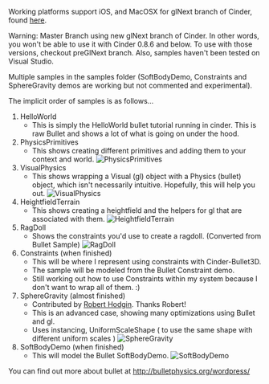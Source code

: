Working platforms support iOS, and MacOSX for glNext branch of Cinder, found [here](https://github.com/cinder/Cinder/tree/glNext). 

Warning:
Master Branch using new glNext branch of Cinder. In other words, you won't be able to use it with Cinder 0.8.6 and below. To use with those versions, checkout preGlNext branch. Also, samples haven't been tested on Visual Studio. 

Multiple samples in the samples folder (SoftBodyDemo, Constraints and SphereGravity demos are working but not commented and experimental). 

The implicit order of samples is as follows...

1. HelloWorld
	- This is simply the HelloWorld bullet tutorial running in cinder. This is raw Bullet and shows a lot of what is going on under the hood.
2. PhysicsPrimitives
	- This shows creating different primitives and adding them to your context and world.
![PhysicsPrimitives](https://cloud.githubusercontent.com/assets/2651863/4435552/83cc9fb6-474a-11e4-878c-e56ee0ec2fdd.png)
3. VisualPhysics
	- This shows wrapping a Visual (gl) object with a Physics (bullet) object, which isn't necessarily intuitive. Hopefully, this will help you out.
![VisualPhysics](https://cloud.githubusercontent.com/assets/2651863/4435557/83dbbd16-474a-11e4-8171-a41c3bdd2084.png)
4. HeightfieldTerrain
	- This shows creating a heightfield and the helpers for gl that are associated with them.
![HeightfieldTerrain](https://cloud.githubusercontent.com/assets/2651863/4435556/83dabd80-474a-11e4-95e3-050a7b174048.png)
6. RagDoll 
	- Shows the constraints you'd use to create a ragdoll. (Converted from Bullet Sample)
![RagDoll](https://cloud.githubusercontent.com/assets/2651863/4435553/83d6824c-474a-11e4-9a86-9090dc63039a.png)
5. Constraints (when finished)
	- This will be where I represent using constraints with Cinder-Bullet3D. 
	- The sample will be modeled from the Bullet Constraint demo. 
	- Still working out how to use Constraints within my system because I don't want to wrap all of them. :)
6. SphereGravity (almost finished)
	- Contributed by [Robert Hodgin](http://roberthodgin.com/). Thanks Robert!
	- This is an advanced case, showing many optimizations using Bullet and gl. 
	- Uses instancing, UniformScaleShape ( to use the same shape with different uniform scales )
![SphereGravity](https://cloud.githubusercontent.com/assets/2651863/4435555/83da7578-474a-11e4-838c-90e4ca4d366f.png)
7. SoftBodyDemo (when finished)
	- This will model the Bullet SoftBodyDemo.
![SoftBodyDemo](https://cloud.githubusercontent.com/assets/2651863/4435554/83d6cb8a-474a-11e4-8849-2c329edbae37.png) 

You can find out more about bullet at http://bulletphysics.org/wordpress/
